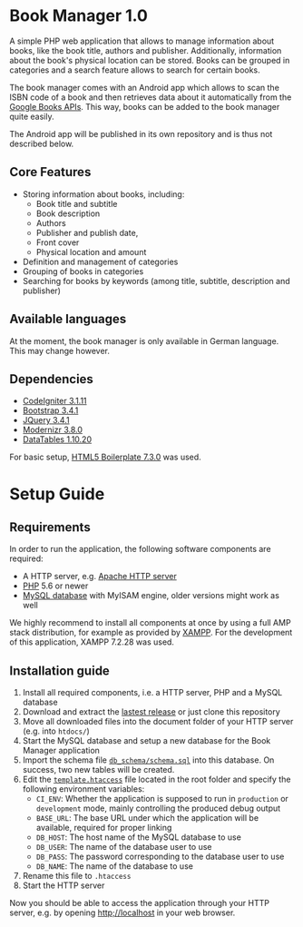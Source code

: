 # Book Manager 1.0
A simple PHP web application that allows to manage information about books, like the book title, authors and publisher. Additionally, information about the book's physical location can be stored. Books can be grouped in categories and a search feature allows to  search for certain books.

The book manager comes with an Android app which allows to scan the ISBN code of a book and then retrieves data about it automatically from the  [Google Books APIs](https://developers.google.com/books). This way, books can be added to the book manager quite easily.

The Android app will be published in its own repository and is thus not described below.

## Core Features
- Storing information about books, including:
  - Book title and subtitle
  - Book description
  - Authors
  - Publisher and publish date,
  - Front cover
  - Physical location and amount
- Definition and management of categories
- Grouping of books in categories
- Searching for books by keywords (among title, subtitle, description and publisher)

## Available languages
At the moment, the book manager is only available in German language. This may change however.


## Dependencies
- [CodeIgniter 3.1.11](https://codeigniter.com)
- [Bootstrap 3.4.1](https://getbootstrap.com/docs/3.4/)
- [JQuery 3.4.1](https://jquery.com)
- [Modernizr 3.8.0](https://modernizr.com)
- [DataTables 1.10.20](https://datatables.net)

For basic setup, [HTML5 Boilerplate 7.3.0](https://html5boilerplate.com) was used.

# Setup Guide

## Requirements
In order to run the application, the following software components are required:
- A HTTP server, e.g. [Apache HTTP server](https://httpd.apache.org/)
- [PHP](https://www.php.net) 5.6 or newer
- [MySQL database](https://www.mysql.com) with MyISAM engine, older versions might work as well

We highly recommend to install all components at once by using a full AMP stack distribution, for example as provided by [XAMPP](https://www.apachefriends.org).
 For the development of this application, XAMPP 7.2.28 was used.

## Installation guide
1. Install all required components, i.e. a HTTP server, PHP and a MySQL database
2. Download and extract the [lastest release](https://github.com/Pingu-Party/BookManager/releases) or just clone this repository
3. Move all downloaded files into the document folder of your HTTP server (e.g. into `htdocs/`)
4. Start the MySQL database and setup a new database for the Book Manager application
5. Import the schema file [`db_schema/schema.sql`](https://github.com/Pingu-Party/BookManager/blob/master/db_schema/schema.sql) into this database. On success, two new tables will be created.
6. Edit the [`template.htaccess`](https://github.com/Pingu-Party/BookManager/blob/master/template.htaccess) file located in the root folder and specify the following environment variables:
   - `CI_ENV`: Whether the application is supposed to run in `production` or `development` mode, mainly controlling the produced debug output
   - `BASE_URL`: The base URL under which the application will be available, required for proper linking
   - `DB_HOST`: The host name of the MySQL database to use
   - `DB_USER`: The name of the database user to use
   - `DB_PASS`: The password corresponding to the database user to use
   - `DB_NAME`: The name of the database to use
7. Rename this file to `.htaccess`
8. Start the HTTP server

Now you should be able to access the application through your HTTP server, e.g. by opening [http;//localhost](http://localhost) in your web browser.
